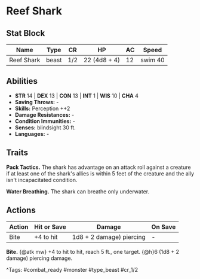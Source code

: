 # Reef Shark

## Stat Block

| Name | Type | CR | HP | AC | Speed |
|------|------|----|----|----|-------|
| Reef Shark | beast | 1/2 | 22 (4d8 + 4) | 12 | swim 40 |

## Abilities

- **STR** 14 | **DEX** 13 | **CON** 13 | **INT** 1 | **WIS** 10 | **CHA** 4
- **Saving Throws:** -  
- **Skills:** Perception ++2  
- **Damage Resistances:** -  
- **Condition Immunities:** -  
- **Senses:** blindsight 30 ft.  
- **Languages:** -

## Traits

**Pack Tactics.** The shark has advantage on an attack roll against a creature if at least one of the shark's allies is within 5 feet of the creature and the ally isn't incapacitated condition.

**Water Breathing.** The shark can breathe only underwater.


## Actions

| Action | Hit or Save | Damage | On Save |
|--------|--------------|--------|----------|
| Bite | +4 to hit | 1d8 + 2 damage) piercing | - |

**Bite.** {@atk mw} +4 to hit to hit, reach 5 ft., one target. {@h}6 (1d8 + 2 damage) piercing damage.


^Tags: #combat_ready #monster #type_beast #cr_1/2